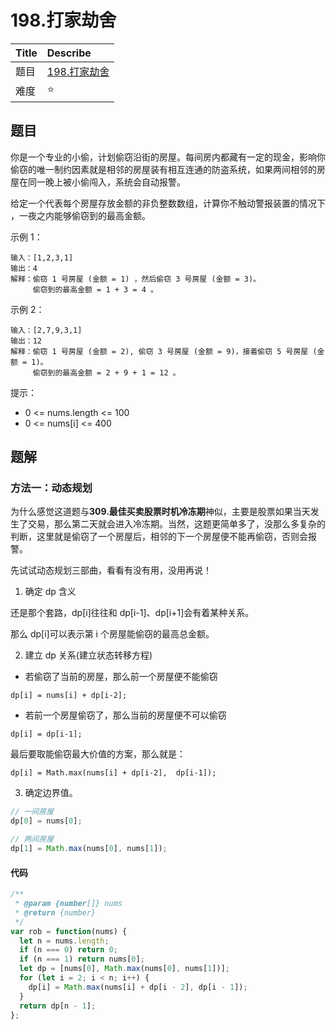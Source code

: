 # 198.打家劫舍

| Title | Describe                                                        |
| :---- | :-------------------------------------------------------------- |
| 题目  | [198.打家劫舍](https://leetcode-cn.com/problems/house-robber/) |
| 难度  | ⭐                                                              |

## 题目

你是一个专业的小偷，计划偷窃沿街的房屋。每间房内都藏有一定的现金，影响你偷窃的唯一制约因素就是相邻的房屋装有相互连通的防盗系统，如果两间相邻的房屋在同一晚上被小偷闯入，系统会自动报警。

给定一个代表每个房屋存放金额的非负整数数组，计算你不触动警报装置的情况下 ，一夜之内能够偷窃到的最高金额。

示例 1：

```
输入：[1,2,3,1]
输出：4
解释：偷窃 1 号房屋 (金额 = 1) ，然后偷窃 3 号房屋 (金额 = 3)。
     偷窃到的最高金额 = 1 + 3 = 4 。
```

示例 2：

```
输入：[2,7,9,3,1]
输出：12
解释：偷窃 1 号房屋 (金额 = 2), 偷窃 3 号房屋 (金额 = 9)，接着偷窃 5 号房屋 (金额 = 1)。
     偷窃到的最高金额 = 2 + 9 + 1 = 12 。
```

提示：

- 0 <= nums.length <= 100
- 0 <= nums[i] <= 400

## 题解

### 方法一：动态规划

为什么感觉这道题与**309.最佳买卖股票时机冷冻期**神似，主要是股票如果当天发生了交易，那么第二天就会进入冷冻期。当然，这题更简单多了，没那么多复杂的判断，这里就是偷窃了一个房屋后，相邻的下一个房屋便不能再偷窃，否则会报警。

先试试动态规划三部曲，看看有没有用，没用再说！

1. 确定 dp 含义

还是那个套路，dp[i]往往和 dp[i-1]、dp[i+1]会有着某种关系。

那么 dp[i]可以表示第 i 个房屋能偷窃的最高总金额。

2. 建立 dp 关系(建立状态转移方程)

- 若偷窃了当前的房屋，那么前一个房屋便不能偷窃

```
dp[i] = nums[i] + dp[i-2];
```

- 若前一个房屋偷窃了，那么当前的房屋便不可以偷窃

```
dp[i] = dp[i-1];
```

最后要取能偷窃最大价值的方案，那么就是：

```
dp[i] = Math.max(nums[i] + dp[i-2],  dp[i-1]);
```

3. 确定边界值。

```javascript
// 一间房屋
dp[0] = nums[0];

// 两间房屋
dp[1] = Math.max(nums[0], nums[1]);
```

#### 代码

```javascript
/**
 * @param {number[]} nums
 * @return {number}
 */
var rob = function(nums) {
  let n = nums.length;
  if (n === 0) return 0;
  if (n === 1) return nums[0];
  let dp = [nums[0], Math.max(nums[0], nums[1])];
  for (let i = 2; i < n; i++) {
    dp[i] = Math.max(nums[i] + dp[i - 2], dp[i - 1]);
  }
  return dp[n - 1];
};
```
